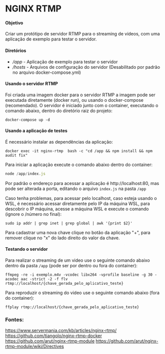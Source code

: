# NGINX RTMP

#### Objetivo

Criar um protótipo de servidor RTMP para o streaming de vídeos, com uma aplicação de exemplo para testar o servidor.

#### Diretórios

 - */app* - Aplicação de exemplo para testar o servidor
 - */hosts* - Arquivos de configuração do servidor (Desabilitado por padrão no arquivo docker-compose.yml)
 
 #### Usando o servidor RTMP

 Foi criada uma imagem docker para o servidor RTMP a imagem pode ser executada diretamente (docker run), ou usando o docker-compose (recomendado).
 O servidor é iniciado junto com o container, executando o comando abaixo, dentro do diretório raiz do projeto:

```console
docker-compose up -d
```

 #### Usando a aplicação de testes

É necessário instalar as dependências da aplicação:
```console
docker exec -it nginx-rtmp  bash -c "cd /app && npm install && npm audit fix"
```
Para iniciar a aplicação execute o comando abaixo dentro do container:
```javascript
node /app/index.js
```
Por padrão o endereço para acessar a aplicação é http://localhost:80, mas pode ser alterada a porta, editando o arquivo ```index.js``` na pasta ```/app```

Caso tenha problemas, para acessar pelo localhost, caso esteja usando o WSL, é necessário acessar diretamente pelo IP da máquina WSL, para descobrir o IP máquina, acesse a máquina WSL e execute o comando (ignore o /número no final):
```console
sudo ip addr | grep inet | grep global | awk '{print $2}'
```

Para cadastrar uma nova chave clique no botão da aplicação "+", para remover clique no "x" do lado direito do valor da chave.

 #### Testando o servidor

 Para realizar o streaming de um video use o seguinte comando abaixo dentro da pasta ```/app``` (pode ser por dentro ou fora do container):

```console
ffmpeg -re -i exemplo.m4v -vcodec libx264 -vprofile baseline -g 30 -acodec aac -strict -2 -f flv rtmp://localhost/{chave_gerada_pelo_aplicativo_teste}
```

Para reproduzir o streaming do video use o seguinte comando abaixo (fora do container):

```console
ffplay rtmp://localhost/{chave_gerada_pelo_aplicativo_teste}
```

### Fontes:

https://www.servermania.com/kb/articles/nginx-rtmp/
https://github.com/tiangolo/nginx-rtmp-docker
https://github.com/arut/nginx-rtmp-module
https://github.com/arut/nginx-rtmp-module/wiki/Directives
